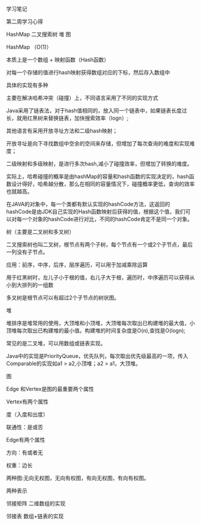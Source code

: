 学习笔记



第二周学习心得



HashMap      二叉搜索树               堆             图



HashMap （O(1)）

本质上是一个数组 + 映射函数（Hash函数）

对每一个存储的值进行hash映射获得数组对应的下标，然后存入数组中

具体的实现有多种

主要在解决哈希冲突（碰撞）上，不同语言采用了不同的实现方式

Java采用了链表法，对于hash值相同的，放入同一个链表中，如果链表长度过长，就用红黑树来替换链表，加快搜索效率（logn）;

其他语言有采用开放寻址方法和二级hash映射；

开放寻址是向下寻找数组中空余的空间来存储，但增加了每次查询的难度和实现难度；

二级映射和多级映射，是进行多次hash,减小了碰撞效率，但增加了转换的难度。

实际上，哈希碰撞的概率是由hashMap的容量和hash函数的实现决定的，hash函数设计得好，哈希越分散，那么在相同的容量情况下，碰撞概率更低，查询的效率也就越高。

在JAVA的对象中，每一个类都有默认实现的hashCode方法，这返回的hashCode是由JDK自己实现的Hash函数映射后获得的值，根据这个值，我们可以对每一个对象的hashCode进行对比，不同的hashCode肯定不是同一个对象。





树（主要是二叉树和多叉树）

二叉搜索树也叫二叉树，根节点有两个子树，每个节点有一个或2个子节点，最后一列没有子节点。

应用：前序，中序，后序，层序遍历，可以用于加减乘除运算

用于红黑树时，左儿子小于根的值，右儿子大于根，遍历时，中序遍历可以获得从小到大排列的一组数

多叉树是根节点可以有超过2个子节点的树状图。





堆

堆排序是堆常用的使用，大顶堆和小顶堆，大顶堆每次取出已构建堆的最大值，小顶堆每次取出已构建堆的最小值。构建堆的时间复杂度是O(n),查找是O(logn); 

常见的是二叉堆，可以用数组或链表实现。

Java中的实现是PriorityQueue，优先队列，每次取出优先级最高的一项，传入Comparable的实现如a1 > a2,小顶堆；a2 > a1，大顶堆。



图

Edge 和Vertex是图的最重要两个属性



Vertex有两个属性

度（入度和出度）

联通性：是或否

Edge有两个属性

方向：有或者无

权重：边长

两种图:无向无权图，无向有权图，有向无权图，有向有权图。

两种表示

邻接矩阵  二维数组的实现

邻接表  数组+链表的实现





















